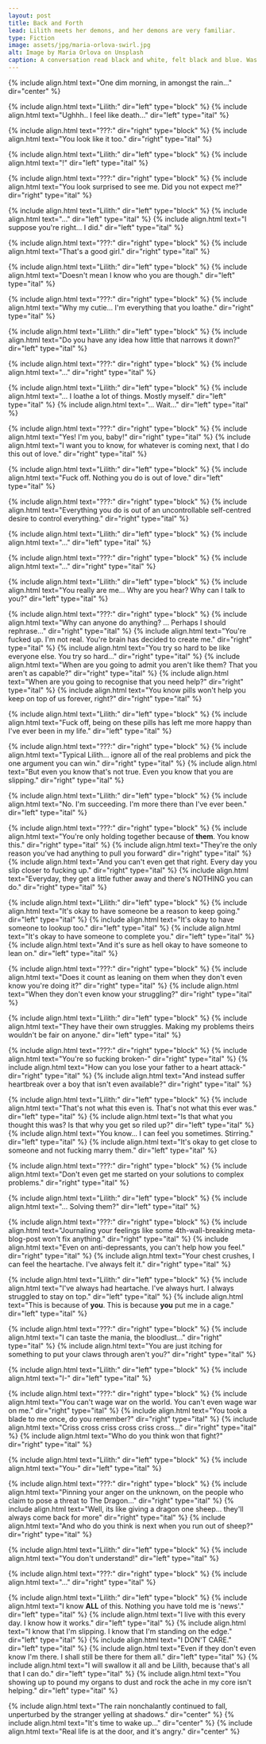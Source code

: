 ```yaml
---
layout: post
title: Back and Forth
lead: Lilith meets her demons, and her demons are very familiar.
type: Fiction
image: assets/jpg/maria-orlova-swirl.jpg
alt: Image by Maria Orlova on Unsplash
caption: A conversation read black and white, felt black and blue. Was it you?
---
```

<!-- Welcome to the horrors of programmatically defining Jekyll pages... -->

{% include align.html text="One dim morning, in amongst the rain..." dir="center" %}

{% include align.html text="Lilith:" dir="left" type="block" %}
{% include align.html text="Ughhh.. I feel like death..." dir="left" type="ital" %}

{% include align.html text="???:" dir="right" type="block" %}
{% include align.html text="You look like it too." dir="right" type="ital" %}

{% include align.html text="Lilith:" dir="left" type="block" %}
{% include align.html text="!" dir="left" type="ital" %}

{% include align.html text="???:" dir="right" type="block" %}
{% include align.html text="You look surprised to see me. Did you not expect me?" dir="right" type="ital" %}

{% include align.html text="Lilith:" dir="left" type="block" %}
{% include align.html text="..." dir="left" type="ital" %}
{% include align.html text="I suppose you're right... I did." dir="left" type="ital" %}

{% include align.html text="???:" dir="right" type="block" %}
{% include align.html text="That's a good girl." dir="right" type="ital" %}

{% include align.html text="Lilith:" dir="left" type="block" %}
{% include align.html text="Doesn't mean I know who you are though." dir="left" type="ital" %}

{% include align.html text="???:" dir="right" type="block" %}
{% include align.html text="Why my cutie... I'm everything that you loathe." dir="right" type="ital" %}

{% include align.html text="Lilith:" dir="left" type="block" %}
{% include align.html text="Do you have any idea how little that narrows it down?" dir="left" type="ital" %}

{% include align.html text="???:" dir="right" type="block" %}
{% include align.html text="..." dir="right" type="ital" %}

{% include align.html text="Lilith:" dir="left" type="block" %}
{% include align.html text="... I loathe a lot of things. Mostly myself." dir="left" type="ital" %}
{% include align.html text="... Wait..." dir="left" type="ital" %}

{% include align.html text="???:" dir="right" type="block" %}
{% include align.html text="Yes! I'm you, baby!" dir="right" type="ital" %}
{% include align.html text="I want you to know, for whatever is coming next, that I do this out of love." dir="right" type="ital" %}

{% include align.html text="Lilith:" dir="left" type="block" %}
{% include align.html text="Fuck off. Nothing you do is out of love." dir="left" type="ital" %}

{% include align.html text="???:" dir="right" type="block" %}
{% include align.html text="Everything you do is out of an uncontrollable self-centred desire to control everything." dir="right" type="ital" %}

{% include align.html text="Lilith:" dir="left" type="block" %}
{% include align.html text="..." dir="left" type="ital" %}

{% include align.html text="???:" dir="right" type="block" %}
{% include align.html text="..." dir="right" type="ital" %}

{% include align.html text="Lilith:" dir="left" type="block" %}
{% include align.html text="You really are me... Why are you hear? Why can I talk to you?" dir="left" type="ital" %}

{% include align.html text="???:" dir="right" type="block" %}
{% include align.html text="Why can anyone do anything? ... Perhaps I should rephrase..." dir="right" type="ital" %}
{% include align.html text="You're fucked up. I'm not real. You're brain has decided to create me." dir="right" type="ital" %}
{% include align.html text="You try so hard to be like everyone else. You try so hard..." dir="right" type="ital" %}
{% include align.html text="When are you going to admit you aren't like them? That you aren't as capable?" dir="right" type="ital" %}
{% include align.html text="When are you going to recognise that you need help?" dir="right" type="ital" %}
{% include align.html text="You know pills won't help you keep on top of us forever, right?" dir="right" type="ital" %}

{% include align.html text="Lilith:" dir="left" type="block" %}
{% include align.html text="Fuck off, being on these pills has left me more happy than I've ever been in my life." dir="left" type="ital" %}

{% include align.html text="???:" dir="right" type="block" %}
{% include align.html text="Typical Lilith... ignore all of the real problems and pick the one argument you can win." dir="right" type="ital" %}
{% include align.html text="But even you know that's not true. Even you know that you are slipping." dir="right" type="ital" %}

{% include align.html text="Lilith:" dir="left" type="block" %}
{% include align.html text="No. I'm succeeding. I'm more there than I've ever been." dir="left" type="ital" %}

{% include align.html text="???:" dir="right" type="block" %}
{% include align.html text="You're only holding together because of **them**. You know this." dir="right" type="ital" %}
{% include align.html text="They're the only reason you've had anything to pull you forward" dir="right" type="ital" %}
{% include align.html text="And you can't even get that right. Every day you slip closer to fucking up." dir="right" type="ital" %}
{% include align.html text="Everyday, they get a little futher away and there's NOTHING you can do." dir="right" type="ital" %}

{% include align.html text="Lilith:" dir="left" type="block" %}
{% include align.html text="It's okay to have someone be a reason to keep going." dir="left" type="ital" %}
{% include align.html text="It's okay to have someone to lookup too." dir="left" type="ital" %}
{% include align.html text="It's okay to have someone to complete you." dir="left" type="ital" %}
{% include align.html text="And it's sure as hell okay to have someone to lean on." dir="left" type="ital" %}

{% include align.html text="???:" dir="right" type="block" %}
{% include align.html text="Does it count as leaning on them when they don't even know you're doing it?" dir="right" type="ital" %}
{% include align.html text="When they don't even know your struggling?" dir="right" type="ital" %}

{% include align.html text="Lilith:" dir="left" type="block" %}
{% include align.html text="They have their own struggles. Making my problems theirs wouldn't be fair on anyone." dir="left" type="ital" %}

{% include align.html text="???:" dir="right" type="block" %}
{% include align.html text="You're so fucking broken-" dir="right" type="ital" %}
{% include align.html text="How can you lose your father to a heart attack-" dir="right" type="ital" %}
{% include align.html text="And instead suffer heartbreak over a boy that isn't even available?" dir="right" type="ital" %}

{% include align.html text="Lilith:" dir="left" type="block" %}
{% include align.html text="That's not what this even is. That's not what this ever was." dir="left" type="ital" %}
{% include align.html text="Is that what you thought this was? Is that why you get so riled up?" dir="left" type="ital" %}
{% include align.html text="You know... I can feel you sometimes. Stirring." dir="left" type="ital" %}
{% include align.html text="It's okay to get close to someone and not fucking marry them." dir="left" type="ital" %}

{% include align.html text="???:" dir="right" type="block" %}
{% include align.html text="Don't even get me started on your solutions to complex problems." dir="right" type="ital" %}

{% include align.html text="Lilith:" dir="left" type="block" %}
{% include align.html text="... Solving them?" dir="left" type="ital" %}

{% include align.html text="???:" dir="right" type="block" %}
{% include align.html text="Journaling your feelings like some 4th-wall-breaking meta-blog-post won't fix anything." dir="right" type="ital" %}
{% include align.html text="Even on anti-depressants, you can't help how you feel." dir="right" type="ital" %}
{% include align.html text="Your chest crushes, I can feel the heartache. I've always felt it." dir="right" type="ital" %}

{% include align.html text="Lilith:" dir="left" type="block" %}
{% include align.html text="I've always had heartache. I've always hurt. I always struggled to stay on top." dir="left" type="ital" %}
{% include align.html text="This is because of **you**. This is because **you** put me in a cage." dir="left" type="ital" %}

{% include align.html text="???:" dir="right" type="block" %}
{% include align.html text="I can taste the mania, the bloodlust..." dir="right" type="ital" %}
{% include align.html text="You are just itching for something to put your claws through aren't you?" dir="right" type="ital" %}

{% include align.html text="Lilith:" dir="left" type="block" %}
{% include align.html text="I-" dir="left" type="ital" %}

{% include align.html text="???:" dir="right" type="block" %}
{% include align.html text="You can't wage war on the world. You can't even wage war on me." dir="right" type="ital" %}
{% include align.html text="You took a blade to me once, do you remember?" dir="right" type="ital" %}
{% include align.html text="Criss cross criss cross criss cross..." dir="right" type="ital" %}
{% include align.html text="Who do you think won that fight?" dir="right" type="ital" %}

{% include align.html text="Lilith:" dir="left" type="block" %}
{% include align.html text="You-" dir="left" type="ital" %}

{% include align.html text="???:" dir="right" type="block" %}
{% include align.html text="Pinning your anger on the unknown, on the people who claim to pose a threat to The Dragon..." dir="right" type="ital" %}
{% include align.html text="Well, its like giving a dragon one sheep... they'll always come back for more" dir="right" type="ital" %}
{% include align.html text="And who do you think is next when you run out of sheep?" dir="right" type="ital" %}

{% include align.html text="Lilith:" dir="left" type="block" %}
{% include align.html text="You don't understand!" dir="left" type="ital" %}

{% include align.html text="???:" dir="right" type="block" %}
{% include align.html text="..." dir="right" type="ital" %}

{% include align.html text="Lilith:" dir="left" type="block" %}
{% include align.html text="I know **ALL** of this. Nothing you have told me is 'news'." dir="left" type="ital" %}
{% include align.html text="I live with this every day. I know how it works." dir="left" type="ital" %}
{% include align.html text="I know that I'm slipping. I know that I'm standing on the edge." dir="left" type="ital" %}
{% include align.html text="I DON'T CARE." dir="left" type="ital" %}
{% include align.html text="Even if they don't even know I'm there. I shall still be there for them all." dir="left" type="ital" %}
{% include align.html text="I will swallow it all and be Lilith, because that's all that I can do." dir="left" type="ital" %}
{% include align.html text="You showing up to pound my organs to dust and rock the ache in my core isn't helping." dir="left" type="ital" %}

{% include align.html text="The rain nonchalantly continued to fall, unperturbed by the stranger yelling at shadows." dir="center" %}
{% include align.html text="It's time to wake up..." dir="center" %}
{% include align.html text="Real life is at the door, and it's angry." dir="center" %}

